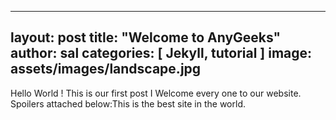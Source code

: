 
---
layout: post
title:  "Welcome to AnyGeeks"
author: sal
categories: [ Jekyll, tutorial ]
image: assets/images/landscape.jpg
---


Hello World ! 
This is our first post I Welcome every one to our website. Spoilers attached below:<span class="spoiler">This is the best site in the world.</span>
